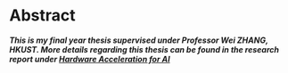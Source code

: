# Abstract

***This is my final year thesis supervised under Professor Wei ZHANG, HKUST. More details regarding this thesis can be found in the research report under [Hardware Acceleration for AI](https://github.com/chengyih001/ResNet18_fpga_accelerator/blob/main/Hardware%20Acceleration%20for%20AI%20Processing.pdf)***
